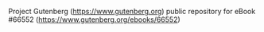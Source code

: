 Project Gutenberg (https://www.gutenberg.org) public repository for
eBook #66552 (https://www.gutenberg.org/ebooks/66552)
